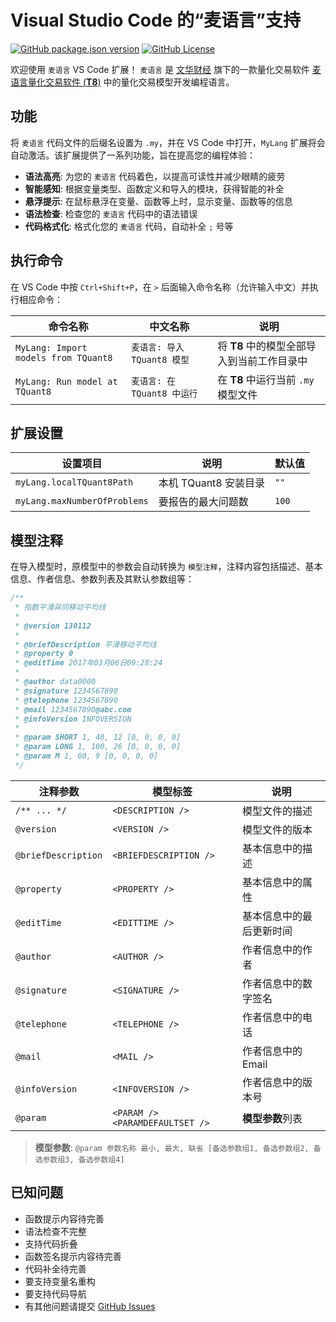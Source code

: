 # Visual Studio Code 的“麦语言”支持

[![GitHub package.json version](https://img.shields.io/github/package-json/v/X37ddV/my-lang)](https://marketplace.visualstudio.com/items?itemName=X37ddV.my-lang)
[![GitHub License](https://img.shields.io/github/license/X37ddV/my-lang)](https://marketplace.visualstudio.com/items?itemName=X37ddV.my-lang)

欢迎使用 `麦语言` VS Code 扩展！
`麦语言` 是 [文华财经](https://www.wenhua.com.cn/) 旗下的一款量化交易软件 [麦语言量化交易软件 (**T8**)](https://wt8.wenhua.com.cn/) 中的量化交易模型开发编程语言。

## 功能

将 `麦语言` 代码文件的后缀名设置为 `.my`，并在 VS Code 中打开，`MyLang` 扩展将会自动激活。该扩展提供了一系列功能，旨在提高您的编程体验：

-   **语法高亮**: 为您的 `麦语言` 代码着色，以提高可读性并减少眼睛的疲劳
-   **智能感知**: 根据变量类型、函数定义和导入的模块，获得智能的补全
-   **悬浮提示**: 在鼠标悬浮在变量、函数等上时，显示变量、函数等的信息
-   **语法检查**: 检查您的 `麦语言` 代码中的语法错误
-   **代码格式化**: 格式化您的 `麦语言` 代码，自动补全 `;` 号等

## 执行命令

在 VS Code 中按 `Ctrl+Shift+P`，在 `>` 后面输入命令名称（允许输入中文）并执行相应命令：

| 命令名称                             | 中文名称                    | 说明                                       |
| ------------------------------------ | --------------------------- | ------------------------------------------ |
| `MyLang: Import models from TQuant8` | `麦语言: 导入 TQuant8 模型` | 将 **T8** 中的模型全部导入到当前工作目录中 |
| `MyLang: Run model at TQuant8`       | `麦语言: 在 TQuant8 中运行` | 在 **T8** 中运行当前 `.my` 模型文件        |

## 扩展设置

| 设置项目                     | 说明                  | 默认值 |
| ---------------------------- | --------------------- | ------ |
| `myLang.localTQuant8Path`    | 本机 TQuant8 安装目录 | `""`   |
| `myLang.maxNumberOfProblems` | 要报告的最大问题数    | `100`  |

## 模型注释

在导入模型时，原模型中的参数会自动转换为 `模型注释`，注释内容包括描述、基本信息、作者信息、参数列表及其默认参数组等：

```js
/**
 * 指数平滑异同移动平均线
 *
 * @version 130112
 *
 * @briefDescription 平滑移动平均线
 * @property 0
 * @editTime 2017年03月06日09:28:24
 *
 * @author data0000
 * @signature 1234567890
 * @telephone 1234567890
 * @mail 1234567890@abc.com
 * @infoVersion INFOVERSION
 *
 * @param SHORT 1, 40, 12 [0, 0, 0, 0]
 * @param LONG 1, 100, 26 [0, 0, 0, 0]
 * @param M 1, 60, 9 [0, 0, 0, 0]
 */
```

| 注释参数            | 模型标签                          | 说明                     |
| ------------------- | --------------------------------- | ------------------------ |
| `/** ... */`        | `<DESCRIPTION />`                 | 模型文件的描述           |
| `@version`          | `<VERSION />`                     | 模型文件的版本           |
| `@briefDescription` | `<BRIEFDESCRIPTION />`            | 基本信息中的描述         |
| `@property`         | `<PROPERTY />`                    | 基本信息中的属性         |
| `@editTime`         | `<EDITTIME />`                    | 基本信息中的最后更新时间 |
| `@author`           | `<AUTHOR />`                      | 作者信息中的作者         |
| `@signature`        | `<SIGNATURE />`                   | 作者信息中的数字签名     |
| `@telephone`        | `<TELEPHONE />`                   | 作者信息中的电话         |
| `@mail`             | `<MAIL />`                        | 作者信息中的 Email       |
| `@infoVersion`      | `<INFOVERSION />`                 | 作者信息中的版本号       |
| `@param`            | `<PARAM />` `<PARAMDEFAULTSET />` | **模型参数**列表         |

> **模型参数**: `@param 参数名称 最小, 最大, 缺省 [备选参数组1, 备选参数组2, 备选参数组3, 备选参数组4]`

## 已知问题

-   函数提示内容待完善
-   语法检查不完整
-   支持代码折叠
-   函数签名提示内容待完善
-   代码补全待完善
-   要支持变量名重构
-   要支持代码导航
-   有其他问题请提交 [GitHub Issues](https://github.com/X37ddV/my-lang/issues)
